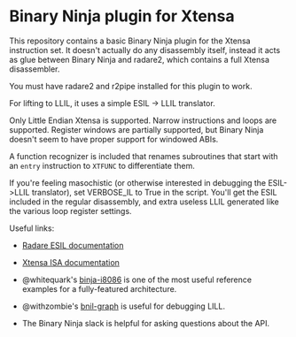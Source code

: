 # Binary Ninja plugin for Xtensa

This repository contains a basic Binary Ninja plugin for the Xtensa instruction
set. It doesn't actually do any disassembly itself, instead it acts as glue
between Binary Ninja and radare2, which contains a full Xtensa disassembler.

You must have radare2 and r2pipe installed for this plugin to work.

For lifting to LLIL, it uses a simple ESIL -> LLIL translator.

Only Little Endian Xtensa is supported. Narrow instructions and loops are supported.
Register windows are partially supported, but Binary Ninja doesn't seem to have
proper support for windowed ABIs.

A function recognizer is included that renames subroutines that start with
an `entry` instruction to `XTFUNC` to differentiate them.

If you're feeling masochistic (or otherwise interested in debugging the ESIL->LLIL
translator), set VERBOSE_IL to True in the script. You'll get the ESIL included in
the regular disassembly, and extra useless LLIL generated like the various loop
register settings.


Useful links:

- [Radare ESIL documentation](https://radare.gitbooks.io/radare2book/disassembling/esil.html)

- [Xtensa ISA documentation](https://0x04.net/~mwk/doc/xtensa.pdf)

- @whitequark's [binja-i8086](https://github.com/whitequark/binja-i8086) is one of the most useful reference examples for a fully-featured 
architecture.

- @withzombie's [bnil-graph](https://github.com/withzombies/bnil-graph) is useful for debugging LILL.

- The Binary Ninja slack is helpful for asking questions about the API.
